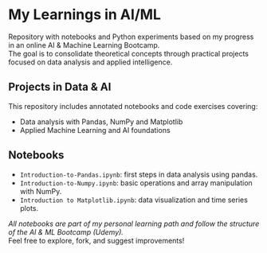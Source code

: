 # My Learnings in AI/ML

Repository with notebooks and Python experiments based on my progress in an online AI & Machine Learning Bootcamp.  
The goal is to consolidate theoretical concepts through practical projects focused on data analysis and applied intelligence.

## Projects in Data & AI

This repository includes annotated notebooks and code exercises covering:

- Data analysis with Pandas, NumPy and Matplotlib  
- Applied Machine Learning and AI foundations

## Notebooks

- `Introduction-to-Pandas.ipynb`: first steps in data analysis using pandas.  
- `Introduction-to-Numpy.ipynb`: basic operations and array manipulation with NumPy.  
- `Introduction to Matplotlib.ipynb`: data visualization and time series plots.  

*All notebooks are part of my personal learning path and follow the structure of the AI & ML Bootcamp (Udemy).*  
Feel free to explore, fork, and suggest improvements!
